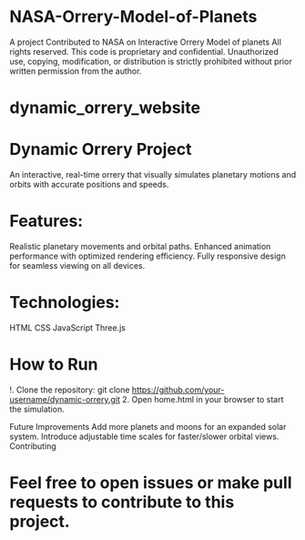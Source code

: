 # NASA-Orrery-Model-of-Planets
A project Contributed to NASA on Interactive Orrery Model of planets
All rights reserved.
This code is proprietary and confidential. Unauthorized use, copying, modification, or distribution is strictly prohibited without prior written permission from the author.
# dynamic_orrery_website
# Dynamic Orrery Project
An interactive, real-time orrery that visually simulates planetary motions and orbits with accurate positions and speeds.

# Features:
Realistic planetary movements and orbital paths.
Enhanced animation performance with optimized rendering efficiency.
Fully responsive design for seamless viewing on all devices.

# Technologies:
HTML
CSS
JavaScript
Three.js

# How to Run
!. Clone the repository:
git clone https://github.com/your-username/dynamic-orrery.git
2. Open home.html in your browser to start the simulation.

Future Improvements
Add more planets and moons for an expanded solar system.
Introduce adjustable time scales for faster/slower orbital views.
Contributing

# Feel free to open issues or make pull requests to contribute to this project.

